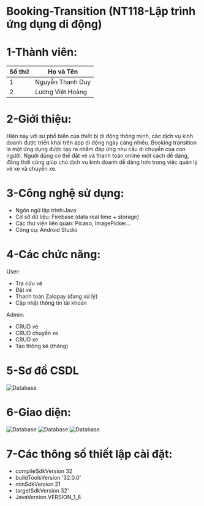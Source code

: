 # Booking-Transition (NT118-Lập trình ứng dụng di động)
# 1-Thành viên:
Số thứ  | Họ và Tên
--------| -------------
1| Nguyễn Thanh Duy
2| Lương Việt Hoàng

# 2-Giới thiệu:
Hiện nay với sư phổ biến của thiết bị di động thông minh, các dịch vụ kinh doanh được triển khai trên app di động ngày càng nhiều. Booking transition là một ứng dụng được tạo ra nhằm đáp ứng nhu cầu di chuyển của con người. Người dùng có thể đặt vé và thanh toán online một cách dễ dàng, đồng thời cũng giúp chủ dịch vụ kinh doanh dễ dàng hơn trong việc quản lý vé xe và chuyến xe.

# 3-Công nghệ sử dụng:
+ Ngôn ngữ lập trình:Java
+ Cơ sở dữ liệu: Firebase (data real time + storage)
+ Các thư viện liên quan: Picaso, ImagePicker...
+ Công cụ: Android Studio

# 4-Các chức năng:
User:
+ Tra cứu vé
+ Đặt vé
+ Thanh toán Zalopay (đang xử lý)
+ Cập nhật thông tin tài khoản

Admin:
+ CRUD vé
+ CRUD chuyến xe
+ CRUD xe
+ Tạo thống kê (tháng)
  
# 5-Sơ đồ CSDL
![Database](https://drive.google.com/uc?export=view&id=127xznv1h7zKhaWU1lsL3gghVGtnYxylE)

# 6-Giao diện:
![Database](https://drive.google.com/uc?export=view&id=1lZrWn7657FJ40mkSTBBUxLkJDdojPEkh)
![Database](https://drive.google.com/uc?export=view&id=1pYzmLyUjW3rpmYKoplzklgwwnKBVbP0J)
![Database](https://drive.google.com/uc?export=view&id=1ceWitOpB4dm87vVB51s7Bu3YkMxNqKO5)

# 7-Các thông số thiết lập cài đặt:
+ compileSdkVersion 32
+ buildToolsVersion '32.0.0'
+ minSdkVersion 21
+ targetSdkVersion 32'
+ JavaVersion.VERSION_1_8
